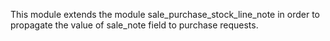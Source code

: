 This module extends the module sale_purchase_stock_line_note in order to propagate the
value of sale_note field to purchase requests.
